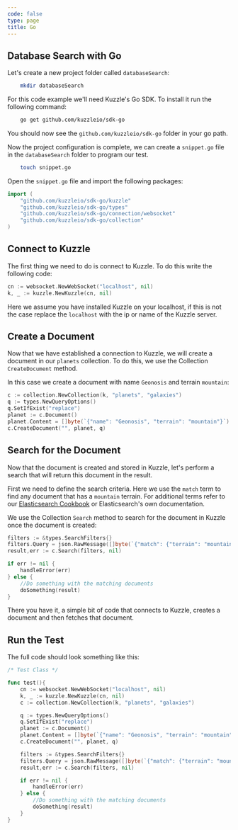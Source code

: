 ```yaml
---
code: false
type: page
title: Go
---
```


## Database Search with Go

Let's create a new project folder called `databaseSearch`:

```bash
    mkdir databaseSearch
```

For this code example we'll need Kuzzle's Go SDK. To install it run the following command:

```bash
    go get github.com/kuzzleio/sdk-go
```

You should now see the `github.com/kuzzleio/sdk-go` folder in your go path.

Now the project configuration is complete, we can create a `snippet.go` file in the `databaseSearch` folder to program our test.

```bash
    touch snippet.go
```

Open the `snippet.go` file and import the following packages:

```Go
import (
    "github.com/kuzzleio/sdk-go/kuzzle"
    "github.com/kuzzleio/sdk-go/types"
    "github.com/kuzzleio/sdk-go/connection/websocket"
    "github.com/kuzzleio/sdk-go/collection"
)
```

## Connect to Kuzzle

The first thing we need to do is connect to Kuzzle. To do this write the following code:

```Go
cn := websocket.NewWebSocket("localhost", nil)
k, _ := kuzzle.NewKuzzle(cn, nil)
```

Here we assume you have installed Kuzzle on your localhost, if this is not the case replace the `localhost` with the ip or name of the Kuzzle server.

## Create a Document

Now that we have established a connection to Kuzzle, we will create a document in our `planets` collection. To do this, we use the Collection `CreateDocument` method.

In this case we create a document with name `Geonosis` and terrain `mountain`:

```Go
c := collection.NewCollection(k, "planets", "galaxies")
q := types.NewQueryOptions()
q.SetIfExist("replace")
planet := c.Document()
planet.Content = []byte(`{"name": "Geonosis", "terrain": "mountain"}`)
c.CreateDocument("", planet, q)
```

## Search for the Document

Now that the document is created and stored in Kuzzle, let's perform a search that will return this document in the result.

First we need to define the search criteria. Here we use the `match` term to find any document that has a `mountain` terrain. For additional terms refer to our [Elasticsearch Cookbook](/core/1/guide/elasticsearch) or Elasticsearch's own documentation.

We use the Collection `Search` method to search for the document in Kuzzle once the document is created:

```Go
filters := &types.SearchFilters{}
filters.Query = json.RawMessage([]byte(`{"match": {"terrain": "mountain"}}`))
result,err := c.Search(filters, nil)

if err != nil {
    handleError(err)
} else {
    //Do something with the matching documents
    doSomething(result)
}
```

There you have it, a simple bit of code that connects to Kuzzle, creates a document and then fetches that document.

## Run the Test

The full code should look something like this:

```Go
/* Test Class */

func test(){
    cn := websocket.NewWebSocket("localhost", nil)
    k, _ := kuzzle.NewKuzzle(cn, nil)
    c := collection.NewCollection(k, "planets", "galaxies")

    q := types.NewQueryOptions()
    q.SetIfExist("replace")
    planet := c.Document()
    planet.Content = []byte(`{"name": "Geonosis", "terrain": "mountain"}`)
    c.CreateDocument("", planet, q)

    filters := &types.SearchFilters{}
    filters.Query = json.RawMessage([]byte(`{"match": {"terrain": "mountain"}}`))
    result,err := c.Search(filters, nil)

    if err != nil {
        handleError(err)
    } else {
        //Do something with the matching documents
        doSomething(result)
    }
}

```
